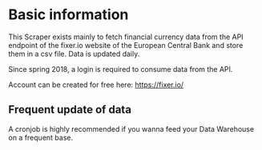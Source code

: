 # Basic information

This Scraper exists mainly to fetch financial currency data from the API endpoint of the fixer.io website of the European Central Bank and store them in a csv file. Data is updated daily.

Since spring 2018, a login is required to consume data from the API.

Account can be created for free here: https://fixer.io/


## Frequent update of data

A cronjob is highly recommended if you wanna feed your Data Warehouse on a frequent base.
